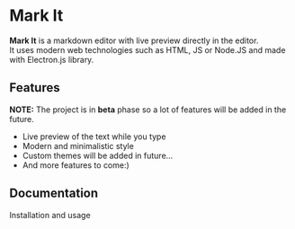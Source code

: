 # Mark It

**Mark It** is a markdown editor with live preview directly in the editor.  
It uses modern web technologies such as HTML, JS or Node.JS and made with Electron.js library.

## Features

**NOTE:** The project is in **beta** phase so a lot of features will be added in the future.

-   Live preview of the text while you type
-   Modern and minimalistic style
-   Custom themes will be added in future...
-   And more features to come:)

## Documentation

Installation and usage